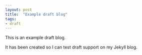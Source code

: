 ```yaml
---
layout: post
title:  "Example draft blog"
tags:
- draft
---
```


This is an example draft blog. 

It has been created so I can test draft support on my Jekyll blog. 


